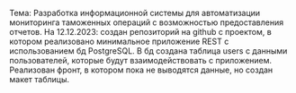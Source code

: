 Тема:
Разработка информационной системы для автоматизации мониторинга
таможенных операций с возможностью предоставления отчетов.
На 12.12.2023: создан репозиторий на github с проектом, в котором
реализовано минимальное приложение REST с использованием бд
PostgreSQL. В бд создана таблица users с данными пользователей, 
которые будут взаимодействовать с приложением. Реализован фронт, 
в котором пока не выводятся данные, но создан макет таблицы.